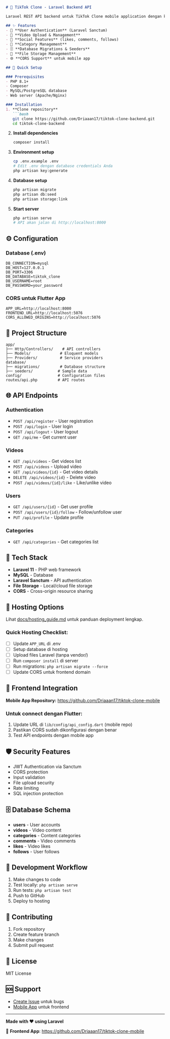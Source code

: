 ```markdown
# 🔧 TikTok Clone - Laravel Backend API

Laravel REST API backend untuk TikTok Clone mobile application dengan konfigurasi hosting yang flexible.

## ✨ Features
- 🔐 **User Authentication** (Laravel Sanctum)
- 🎥 **Video Upload & Management**
- 👥 **Social Features** (likes, comments, follows)
- 📂 **Category Management**
- 🗄️ **Database Migrations & Seeders**
- 📁 **File Storage Management**
- 🌐 **CORS Support** untuk mobile app

## 🚀 Quick Setup

### Prerequisites
- PHP 8.1+
- Composer
- MySQL/PostgreSQL database
- Web server (Apache/Nginx)

### Installation
1. **Clone repository**
   ```bash
   git clone https://github.com/Driaaan17/tiktok-clone-backend.git
   cd tiktok-clone-backend
   ```

2. **Install dependencies**
   ```bash
   composer install
   ```

3. **Environment setup**
   ```bash
   cp .env.example .env
   # Edit .env dengan database credentials Anda
   php artisan key:generate
   ```

4. **Database setup**
   ```bash
   php artisan migrate
   php artisan db:seed
   php artisan storage:link
   ```

5. **Start server**
   ```bash
   php artisan serve
   # API akan jalan di http://localhost:8000
   ```

## ⚙️ Configuration

### Database (.env)
```env
DB_CONNECTION=mysql
DB_HOST=127.0.0.1
DB_PORT=3306
DB_DATABASE=tiktok_clone
DB_USERNAME=root
DB_PASSWORD=your_password
```

### CORS untuk Flutter App
```env
APP_URL=http://localhost:8000
FRONTEND_URL=http://localhost:5076
CORS_ALLOWED_ORIGINS=http://localhost:5076
```

## 📁 Project Structure
```
app/
├── Http/Controllers/    # API controllers
├── Models/             # Eloquent models
├── Providers/          # Service providers
database/
├── migrations/         # Database structure
├── seeders/           # Sample data
config/                # Configuration files
routes/api.php         # API routes
```

## 🌐 API Endpoints

### Authentication
- `POST /api/register` - User registration
- `POST /api/login` - User login
- `POST /api/logout` - User logout
- `GET /api/me` - Get current user

### Videos
- `GET /api/videos` - Get videos list
- `POST /api/videos` - Upload video
- `GET /api/videos/{id}` - Get video details
- `DELETE /api/videos/{id}` - Delete video
- `POST /api/videos/{id}/like` - Like/unlike video

### Users
- `GET /api/users/{id}` - Get user profile
- `POST /api/users/{id}/follow` - Follow/unfollow user
- `PUT /api/profile` - Update profile

### Categories
- `GET /api/categories` - Get categories list

## 🔧 Tech Stack
- **Laravel 11** - PHP web framework
- **MySQL** - Database
- **Laravel Sanctum** - API authentication
- **File Storage** - Local/cloud file storage
- **CORS** - Cross-origin resource sharing

## 🚀 Hosting Options

Lihat [docs/hosting_guide.md](docs/hosting_guide.md) untuk panduan deployment lengkap.

### Quick Hosting Checklist:
- [ ] Update `APP_URL` di .env
- [ ] Setup database di hosting
- [ ] Upload files Laravel (tanpa vendor/)
- [ ] Run `composer install` di server
- [ ] Run migrations: `php artisan migrate --force`
- [ ] Update CORS untuk frontend domain

## 📱 Frontend Integration

**Mobile App Repository:** https://github.com/Driaaan17/tiktok-clone-mobile

### Untuk connect dengan Flutter:
1. Update URL di `lib/config/api_config.dart` (mobile repo)
2. Pastikan CORS sudah dikonfigurasi dengan benar
3. Test API endpoints dengan mobile app

## 🛡️ Security Features
- JWT Authentication via Sanctum
- CORS protection
- Input validation
- File upload security
- Rate limiting
- SQL injection protection

## 🗄️ Database Schema
- **users** - User accounts
- **videos** - Video content
- **categories** - Content categories
- **comments** - Video comments
- **likes** - Video likes
- **follows** - User follows

## 🔄 Development Workflow
1. Make changes to code
2. Test locally: `php artisan serve`
3. Run tests: `php artisan test`
4. Push to GitHub
5. Deploy to hosting

## 🤝 Contributing
1. Fork repository
2. Create feature branch
3. Make changes
4. Submit pull request

## 📄 License
MIT License

## 🆘 Support
- [Create Issue](https://github.com/Driaaan17/tiktok-clone-backend/issues) untuk bugs
- [Mobile App](https://github.com/Driaaan17/tiktok-clone-mobile) untuk frontend

---

**Made with ❤️ using Laravel**

🔗 **Frontend App**: https://github.com/Driaaan17/tiktok-clone-mobile
```
